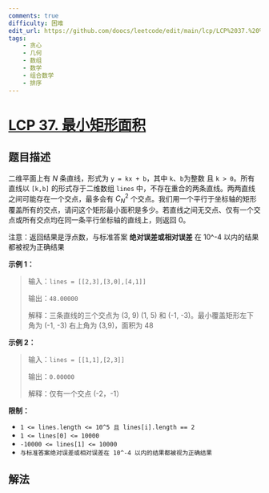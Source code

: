 ```yaml
---
comments: true
difficulty: 困难
edit_url: https://github.com/doocs/leetcode/edit/main/lcp/LCP%2037.%20%E6%9C%80%E5%B0%8F%E7%9F%A9%E5%BD%A2%E9%9D%A2%E7%A7%AF/README.md
tags:
    - 贪心
    - 几何
    - 数组
    - 数学
    - 组合数学
    - 排序
---
```


# [LCP 37. 最小矩形面积](https://leetcode.cn/problems/zui-xiao-ju-xing-mian-ji)

## 题目描述

<!-- 这里写题目描述 -->

二维平面上有 $N$ 条直线，形式为 `y = kx + b`，其中 `k`、`b`为整数 且 `k > 0`。所有直线以 `[k,b]` 的形式存于二维数组 `lines` 中，不存在重合的两条直线。两两直线之间可能存在一个交点，最多会有 $C_N^2$ 个交点。我们用一个平行于坐标轴的矩形覆盖所有的交点，请问这个矩形最小面积是多少。若直线之间无交点、仅有一个交点或所有交点均在同一条平行坐标轴的直线上，则返回 0。

注意：返回结果是浮点数，与标准答案 **绝对误差或相对误差** 在 10^-4 以内的结果都被视为正确结果

**示例 1：**

> 输入：`lines = [[2,3],[3,0],[4,1]]`
>
> 输出：`48.00000`
>
> 解释：三条直线的三个交点为 (3, 9) (1, 5) 和 (-1, -3)。最小覆盖矩形左下角为 (-1, -3) 右上角为 (3,9)，面积为 48

**示例 2：**

> 输入：`lines = [[1,1],[2,3]]`
>
> 输出：`0.00000`
>
> 解释：仅有一个交点 (-2，-1）

**限制：**

-   `1 <= lines.length <= 10^5 且 lines[i].length == 2`
-   `1 <= lines[0] <= 10000`
-   `-10000 <= lines[1] <= 10000`
-   `与标准答案绝对误差或相对误差在 10^-4 以内的结果都被视为正确结果`

## 解法

<!-- end -->

